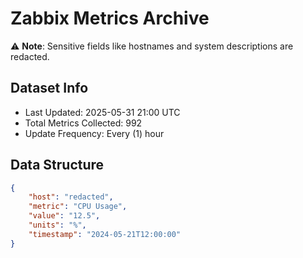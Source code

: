 # Zabbix Metrics Archive

⚠️ **Note**: Sensitive fields like hostnames and system descriptions are redacted.

## Dataset Info
- Last Updated: 2025-05-31 21:00 UTC
- Total Metrics Collected: 992
- Update Frequency: Every (1) hour

## Data Structure
```json
{
    "host": "redacted",
    "metric": "CPU Usage",
    "value": "12.5",
    "units": "%",
    "timestamp": "2024-05-21T12:00:00"
}
```
